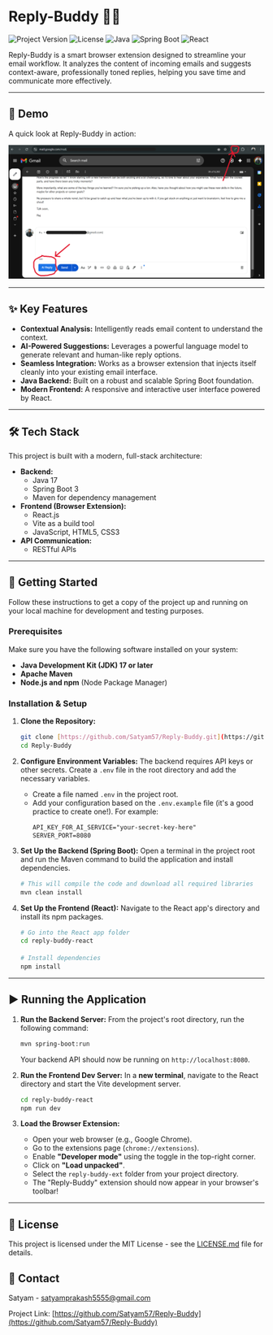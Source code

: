 # Reply-Buddy 📧✨

![Project Version](https://img.shields.io/badge/version-1.0.0-blue)
![License](https://img.shields.io/badge/license-MIT-green)
![Java](https://img.shields.io/badge/Java-17-orange)
![Spring Boot](https://img.shields.io/badge/Spring%20Boot-3.x-brightgreen)
![React](https://img.shields.io/badge/React-18-blueviolet)

Reply-Buddy is a smart browser extension designed to streamline your email workflow. It analyzes the content of incoming emails and suggests context-aware, professionally toned replies, helping you save time and communicate more effectively.

---

## 📸 Demo

A quick look at Reply-Buddy in action:

![A demo of the Reply-Buddy extension in action](images/demo.png)

---

## ✨ Key Features

* **Contextual Analysis:** Intelligently reads email content to understand the context.
* **AI-Powered Suggestions:** Leverages a powerful language model to generate relevant and human-like reply options.
* **Seamless Integration:** Works as a browser extension that injects itself cleanly into your existing email interface.
* **Java Backend:** Built on a robust and scalable Spring Boot foundation.
* **Modern Frontend:** A responsive and interactive user interface powered by React.

---

## 🛠️ Tech Stack

This project is built with a modern, full-stack architecture:

* **Backend:**
    * Java 17
    * Spring Boot 3
    * Maven for dependency management
* **Frontend (Browser Extension):**
    * React.js
    * Vite as a build tool
    * JavaScript, HTML5, CSS3
* **API Communication:**
    * RESTful APIs

---

## 🚀 Getting Started

Follow these instructions to get a copy of the project up and running on your local machine for development and testing purposes.

### Prerequisites

Make sure you have the following software installed on your system:

* **Java Development Kit (JDK) 17 or later**
* **Apache Maven**
* **Node.js and npm** (Node Package Manager)

### Installation & Setup

1.  **Clone the Repository:**
    ```bash
    git clone [https://github.com/Satyam57/Reply-Buddy.git](https://github.com/Satyam57/Reply-Buddy.git)
    cd Reply-Buddy
    ```

2.  **Configure Environment Variables:**
    The backend requires API keys or other secrets. Create a `.env` file in the root directory and add the necessary variables.
    * Create a file named `.env` in the project root.
    * Add your configuration based on the `.env.example` file (it's a good practice to create one!). For example:
        ```
        API_KEY_FOR_AI_SERVICE="your-secret-key-here"
        SERVER_PORT=8080
        ```

3.  **Set Up the Backend (Spring Boot):**
    Open a terminal in the project root and run the Maven command to build the application and install dependencies.
    ```bash
    # This will compile the code and download all required libraries
    mvn clean install
    ```

4.  **Set Up the Frontend (React):**
    Navigate to the React app's directory and install its npm packages.
    ```bash
    # Go into the React app folder
    cd reply-buddy-react

    # Install dependencies
    npm install
    ```

---

## ▶️ Running the Application

1.  **Run the Backend Server:**
    From the project's root directory, run the following command:
    ```bash
    mvn spring-boot:run
    ```
    Your backend API should now be running on `http://localhost:8080`.

2.  **Run the Frontend Dev Server:**
    In a **new terminal**, navigate to the React directory and start the Vite development server.
    ```bash
    cd reply-buddy-react
    npm run dev
    ```

3.  **Load the Browser Extension:**
    * Open your web browser (e.g., Google Chrome).
    * Go to the extensions page (`chrome://extensions`).
    * Enable **"Developer mode"** using the toggle in the top-right corner.
    * Click on **"Load unpacked"**.
    * Select the `reply-buddy-ext` folder from your project directory.
    * The "Reply-Buddy" extension should now appear in your browser's toolbar!

---

## 📄 License

This project is licensed under the MIT License - see the [LICENSE.md](LICENSE.md) file for details.

## 👤 Contact

Satyam - satyamprakash5555@gmail.com

Project Link: [https://github.com/Satyam57/Reply-Buddy](https://github.com/Satyam57/Reply-Buddy)